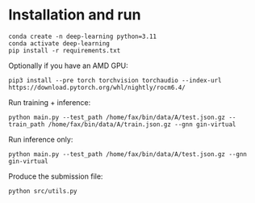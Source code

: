 # Installation and run

```shell
conda create -n deep-learning python=3.11
conda activate deep-learning
pip install -r requirements.txt
```

Optionally if you have an AMD GPU:
```shell
pip3 install --pre torch torchvision torchaudio --index-url https://download.pytorch.org/whl/nightly/rocm6.4/
```

Run training + inference:
```shell
python main.py --test_path /home/fax/bin/data/A/test.json.gz --train_path /home/fax/bin/data/A/train.json.gz --gnn gin-virtual
```

Run inference only:
```shell
python main.py --test_path /home/fax/bin/data/A/test.json.gz --gnn gin-virtual
```

Produce the submission file:
```shell
python src/utils.py
```